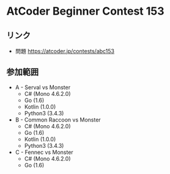 # AtCoder Beginner Contest 153
## リンク
- 問題 https://atcoder.jp/contests/abc153

## 参加範囲
- A - Serval vs Monster
	- C# (Mono 4.6.2.0)
	- Go (1.6)
	- Kotlin (1.0.0)
	- Python3 (3.4.3)
- B - Common Raccoon vs Monster
	- C# (Mono 4.6.2.0)
	- Go (1.6)
	- Kotlin (1.0.0)
	- Python3 (3.4.3)
- C - Fennec vs Monster
	- C# (Mono 4.6.2.0)
	- Go (1.6)